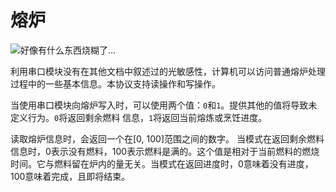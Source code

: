 # 熔炉

![好像有什么东西烧糊了...](block:minecraft:furnace)

利用串口模块没有在其他文档中叙述过的光敏感性，计算机可以访问普通熔炉处理过程中的一些基本信息。本协议支持读操作和写操作。

当使用串口模块向熔炉写入时，可以使用两个值：`0`和`1`。提供其他的值将导致未定义行为。`0`将返回剩余燃料 信息，`1`将返回当前熔炼或烹饪进度。

读取熔炉信息时，会返回一个在[0, 100]范围之间的数字。 当模式在返回剩余燃料信息时，0表示没有燃料，100表示燃料是满的。这个值是相对于当前燃料的燃烧时间。它与燃料留在炉内的量无关。当模式在返回进度时，0意味着没有进度，100意味着完成，且即将结束。
